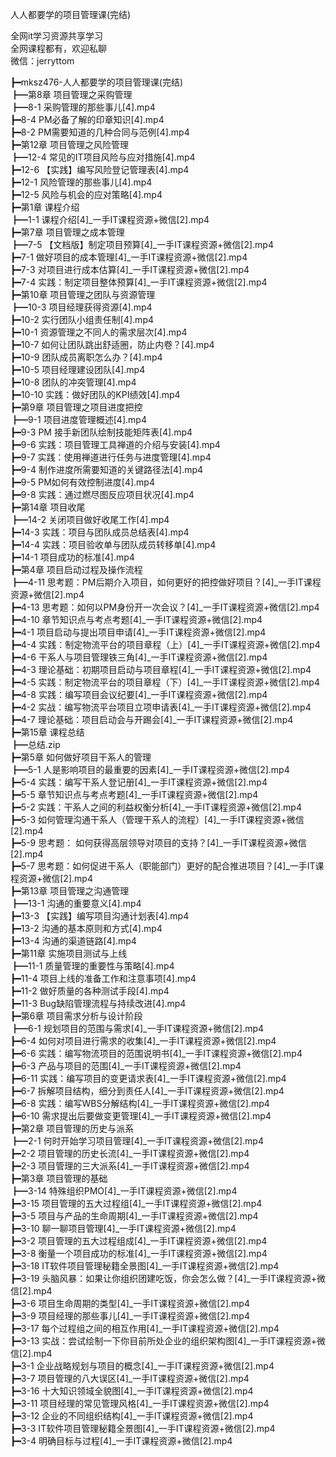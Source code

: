 人人都要学的项目管理课(完结)

全网it学习资源共享学习<br>全网课程都有，欢迎私聊<br>微信：jerryttom<br>

┣━mksz476-人人都要学的项目管理课(完结)<br> ┣━第8章 项目管理之采购管理<br> ┣━8-1 采购管理的那些事儿[4].mp4<br> ┣━8-4 PM必备了解的印章知识[4].mp4<br> ┣━8-2 PM需要知道的几种合同与范例[4].mp4<br> ┣━第12章 项目管理之风险管理<br> ┣━12-4 常见的IT项目风险与应对措施[4].mp4<br> ┣━12-6 【实践】编写风险登记管理表[4].mp4<br> ┣━12-1 风险管理的那些事儿[4].mp4<br> ┣━12-5 风险与机会的应对策略[4].mp4<br> ┣━第1章 课程介绍<br> ┣━1-1 课程介绍[4]_一手IT课程资源+微信[2].mp4<br> ┣━第7章 项目管理之成本管理<br> ┣━7-5 【文档版】制定项目预算[4]_一手IT课程资源+微信[2].mp4<br> ┣━7-1 做好项目的成本管理[4]_一手IT课程资源+微信[2].mp4<br> ┣━7-3 对项目进行成本估算[4]_一手IT课程资源+微信[2].mp4<br> ┣━7-4 实践：制定项目整体预算[4]_一手IT课程资源+微信[2].mp4<br> ┣━第10章 项目管理之团队与资源管理<br> ┣━10-3 项目经理获得资源[4].mp4<br> ┣━10-2 实行团队小组责任制[4].mp4<br> ┣━10-1 资源管理之不同人的需求层次[4].mp4<br> ┣━10-7 如何让团队跳出舒适圈，防止内卷？[4].mp4<br> ┣━10-9 团队成员离职怎么办？[4].mp4<br> ┣━10-5 项目经理建设团队[4].mp4<br> ┣━10-8 团队的冲突管理[4].mp4<br> ┣━10-10 实践：做好团队的KPI绩效[4].mp4<br> ┣━第9章 项目管理之项目进度把控<br> ┣━9-1 项目进度管理概述[4].mp4<br> ┣━9-3 PM 接手新团队绘制技能矩阵表[4].mp4<br> ┣━9-6 实践：项目管理工具禅道的介绍与安装[4].mp4<br> ┣━9-7 实践：使用禅道进行任务与进度管理[4].mp4<br> ┣━9-4 制作进度所需要知道的关键路径法[4].mp4<br> ┣━9-5 PM如何有效控制进度[4].mp4<br> ┣━9-8 实践：通过燃尽图反应项目状况[4].mp4<br> ┣━第14章 项目收尾<br> ┣━14-2 关闭项目做好收尾工作[4].mp4<br> ┣━14-3 实践：项目与团队成员总结表[4].mp4<br> ┣━14-4 实践：项目验收单与团队成员转移单[4].mp4<br> ┣━14-1 项目成功的标准[4].mp4<br> ┣━第4章 项目启动过程及操作流程<br> ┣━4-11 思考题：PM后期介入项目，如何更好的把控做好项目？[4]_一手IT课程资源+微信[2].mp4<br> ┣━4-13 思考题：如何以PM身份开一次会议？[4]_一手IT课程资源+微信[2].mp4<br> ┣━4-10 章节知识点与考点考题[4]_一手IT课程资源+微信[2].mp4<br> ┣━4-1 项目启动与提出项目申请[4]_一手IT课程资源+微信[2].mp4<br> ┣━4-4 实践：制定物流平台的项目章程（上）[4]_一手IT课程资源+微信[2].mp4<br> ┣━4-6 干系人与项目管理铁三角[4]_一手IT课程资源+微信[2].mp4<br> ┣━4-3 理论基础：初期项目启动与项目章程[4]_一手IT课程资源+微信[2].mp4<br> ┣━4-5 实践：制定物流平台的项目章程（下）[4]_一手IT课程资源+微信[2].mp4<br> ┣━4-8 实践：编写项目会议纪要[4]_一手IT课程资源+微信[2].mp4<br> ┣━4-2 实战：编写物流平台项目立项申请表[4]_一手IT课程资源+微信[2].mp4<br> ┣━4-7 理论基础：项目启动会与开踢会[4]_一手IT课程资源+微信[2].mp4<br> ┣━第15章 课程总结<br> ┣━总结.zip<br> ┣━第5章 如何做好项目干系人的管理<br> ┣━5-1 人是影响项目的最重要的因素[4]_一手IT课程资源+微信[2].mp4<br> ┣━5-4 实践：编写干系人登记册[4]_一手IT课程资源+微信[2].mp4<br> ┣━5-5 章节知识点与考点考题[4]_一手IT课程资源+微信[2].mp4<br> ┣━5-2 实践：干系人之间的利益权衡分析[4]_一手IT课程资源+微信[2].mp4<br> ┣━5-3 如何管理沟通干系人（管理干系人的流程）[4]_一手IT课程资源+微信[2].mp4<br> ┣━5-9 思考题： 如何获得高层领导对项目的支持？[4]_一手IT课程资源+微信[2].mp4<br> ┣━5-7 思考题：如何促进干系人（职能部门）更好的配合推进项目？[4]_一手IT课程资源+微信[2].mp4<br> ┣━第13章 项目管理之沟通管理<br> ┣━13-1 沟通的重要意义[4].mp4<br> ┣━13-3 【实践】编写项目沟通计划表[4].mp4<br> ┣━13-2 沟通的基本原则和方式[4].mp4<br> ┣━13-4 沟通的渠道链路[4].mp4<br> ┣━第11章 实施项目测试与上线<br> ┣━11-1 质量管理的重要性与策略[4].mp4<br> ┣━11-4 项目上线的准备工作和注意事项[4].mp4<br> ┣━11-2 做好质量的各种测试手段[4].mp4<br> ┣━11-3 Bug缺陷管理流程与持续改进[4].mp4<br> ┣━第6章 项目需求分析与设计阶段<br> ┣━6-1 规划项目的范围与需求[4]_一手IT课程资源+微信[2].mp4<br> ┣━6-4 如何对项目进行需求的收集[4]_一手IT课程资源+微信[2].mp4<br> ┣━6-6 实践：编写物流项目的范围说明书[4]_一手IT课程资源+微信[2].mp4<br> ┣━6-3 产品与项目的范围[4]_一手IT课程资源+微信[2].mp4<br> ┣━6-11 实践：编写项目的变更请求表[4]_一手IT课程资源+微信[2].mp4<br> ┣━6-7 拆解项目结构，细分到责任人[4]_一手IT课程资源+微信[2].mp4<br> ┣━6-8 实践：编写WBS分解结构[4]_一手IT课程资源+微信[2].mp4<br> ┣━6-10 需求提出后要做变更管理[4]_一手IT课程资源+微信[2].mp4<br> ┣━第2章 项目管理的历史与派系<br> ┣━2-1 何时开始学习项目管理[4]_一手IT课程资源+微信[2].mp4<br> ┣━2-2 项目管理的历史长流[4]_一手IT课程资源+微信[2].mp4<br> ┣━2-3 项目管理的三大派系[4]_一手IT课程资源+微信[2].mp4<br> ┣━第3章 项目管理的基础<br> ┣━3-14 特殊组织PMO[4]_一手IT课程资源+微信[2].mp4<br> ┣━3-15 项目管理的五大过程组[4]_一手IT课程资源+微信[2].mp4<br> ┣━3-5 项目与产品的生命周期[4]_一手IT课程资源+微信[2].mp4<br> ┣━3-10 聊一聊项目管理[4]_一手IT课程资源+微信[2].mp4<br> ┣━3-2 项目管理的五大过程组成[4]_一手IT课程资源+微信[2].mp4<br> ┣━3-8 衡量一个项目成功的标准[4]_一手IT课程资源+微信[2].mp4<br> ┣━3-18 IT软件项目管理秘籍全景图[4]_一手IT课程资源+微信[2].mp4<br> ┣━3-19 头脑风暴：如果让你组织团建吃饭，你会怎么做？[4]_一手IT课程资源+微信[2].mp4<br> ┣━3-6 项目生命周期的类型[4]_一手IT课程资源+微信[2].mp4<br> ┣━3-9 项目经理的那些事儿[4]_一手IT课程资源+微信[2].mp4<br> ┣━3-17 每个过程组之间的相互作用[4]_一手IT课程资源+微信[2].mp4<br> ┣━3-13 实战：尝试绘制一下你目前所处企业的组织架构图[4]_一手IT课程资源+微信[2].mp4<br> ┣━3-1 企业战略规划与项目的概念[4]_一手IT课程资源+微信[2].mp4<br> ┣━3-7 项目管理的八大误区[4]_一手IT课程资源+微信[2].mp4<br> ┣━3-16 十大知识领域全貌图[4]_一手IT课程资源+微信[2].mp4<br> ┣━3-11 项目经理的常见管理风格[4]_一手IT课程资源+微信[2].mp4<br> ┣━3-12 企业的不同组织结构[4]_一手IT课程资源+微信[2].mp4<br> ┣━3-3 IT软件项目管理秘籍全景图[4]_一手IT课程资源+微信[2].mp4<br> ┣━3-4 明确目标与过程[4]_一手IT课程资源+微信[2].mp4
